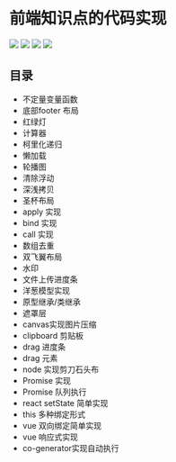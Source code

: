 # 前端知识点的代码实现

<img src = "https://img.shields.io/badge/-HTML5-E34F26?style=flat&logo=html5&logoColor=white"> <img src = "https://img.shields.io/badge/-CSS3-1572B6?style=flat&logo=css3&logoColor=white">
<img src="https://img.shields.io/badge/-JavaScript-eed718?style=flat&logo=javascript&logoColor=ffffff">
<img src="https://img.shields.io/badge/-Node.js-3C873A?style=flat&logo=Node.js&logoColor=white">

## 目录

- 不定量变量函数
- 底部footer 布局
- 红绿灯
- 计算器
- 柯里化递归
- 懒加载
- 轮播图
- 清除浮动
- 深浅拷贝
- 圣杯布局
- apply 实现
- bind 实现
- call 实现
- 数组去重
- 双飞翼布局
- 水印
- 文件上传进度条
- 洋葱模型实现
- 原型继承/类继承
- 遮罩层
- canvas实现图片压缩
- clipboard 剪贴板
- drag 进度条
- drag 元素
- node 实现剪刀石头布
- Promise 实现
- Promise 队列执行
- react setState 简单实现
- this 多种绑定形式
- vue 双向绑定简单实现
- vue 响应式实现
- co-generator实现自动执行



